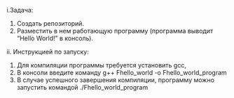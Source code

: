 i.Задача:

1. Создать репозиторий.
2. Разместить в нем работающую программу (программа выводит “Hello World!” в консоль).


ii. Инструкцией по запуску:

1. Для компиляции программы требуется установить gcc,
2. В консоли введите команду g++ Fhello_world -o Fhello_world_program
3. В случае успешного завершения компиляции, программу можно запустить командой ./Fhello_world_program
